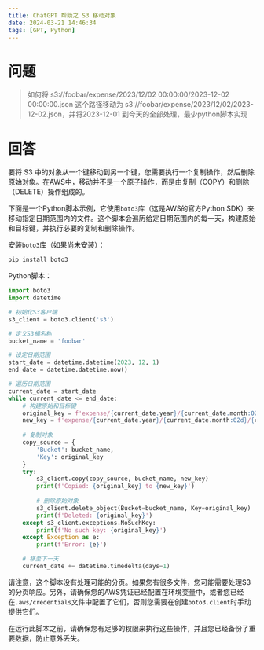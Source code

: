 ```yaml
---
title: ChatGPT 帮助之 S3 移动对象
date: 2024-03-21 14:46:34
tags: [GPT, Python]
---
```


# 问题

> 如何将 s3://foobar/expense/2023/12/02 00:00:00/2023-12-02 00:00:00.json 这个路径移动为 s3://foobar/expense/2023/12/02/2023-12-02.json，并将2023-12-01 到今天的全部处理，最少python脚本实现


# 回答

要将 S3 中的对象从一个键移动到另一个键，您需要执行一个复制操作，然后删除原始对象。在AWS中，移动并不是一个原子操作，而是由复制（COPY）和删除（DELETE）操作组成的。

下面是一个Python脚本示例，它使用`boto3`库（这是AWS的官方Python SDK）来移动指定日期范围内的文件。这个脚本会遍历给定日期范围内的每一天，构建原始和目标键，并执行必要的复制和删除操作。

安装`boto3`库（如果尚未安装）：

```bash
pip install boto3
```

Python脚本：

```python
import boto3
import datetime

# 初始化S3客户端
s3_client = boto3.client('s3')

# 定义S3桶名称
bucket_name = 'foobar'

# 设定日期范围
start_date = datetime.datetime(2023, 12, 1)
end_date = datetime.datetime.now()

# 遍历日期范围
current_date = start_date
while current_date <= end_date:
    # 构建原始和目标键
    original_key = f'expense/{current_date.year}/{current_date.month:02d}/{current_date.day:02d} 00:00:00/{current_date.strftime("%Y-%m-%d")} 00:00:00.json'
    new_key = f'expense/{current_date.year}/{current_date.month:02d}/{current_date.day:02d}/{current_date.strftime("%Y-%m-%d")}.json'
    
    # 复制对象
    copy_source = {
        'Bucket': bucket_name,
        'Key': original_key
    }
    try:
        s3_client.copy(copy_source, bucket_name, new_key)
        print(f'Copied: {original_key} to {new_key}')
        
        # 删除原始对象
        s3_client.delete_object(Bucket=bucket_name, Key=original_key)
        print(f'Deleted: {original_key}')
    except s3_client.exceptions.NoSuchKey:
        print(f'No such key: {original_key}')
    except Exception as e:
        print(f'Error: {e}')

    # 移至下一天
    current_date += datetime.timedelta(days=1)
```

请注意，这个脚本没有处理可能的分页。如果您有很多文件，您可能需要处理S3的分页响应。另外，请确保您的AWS凭证已经配置在环境变量中，或者您已经在`.aws/credentials`文件中配置了它们，否则您需要在创建`boto3.client`时手动提供它们。

在运行此脚本之前，请确保您有足够的权限来执行这些操作，并且您已经备份了重要数据，防止意外丢失。